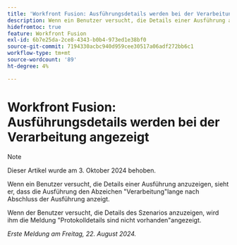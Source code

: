 ```yaml
---
title: 'Workfront Fusion: Ausführungsdetails werden bei der Verarbeitung angezeigt'
description: Wenn ein Benutzer versucht, die Details einer Ausführung anzuzeigen, sieht er, dass die Ausführung den Verarbeitungs-Badge lange nach Abschluss der Ausführung anzeigt.
hidefromtoc: true
feature: Workfront Fusion
exl-id: 6b7e25da-2ce8-4343-b0b4-973ed1e38bf0
source-git-commit: 7194330acbc940d959cee30517a06adf272bb6c1
workflow-type: tm+mt
source-wordcount: '89'
ht-degree: 4%

---
```


# Workfront Fusion: Ausführungsdetails werden bei der Verarbeitung angezeigt

>[!NOTE]
>
>Dieser Artikel wurde am 3. Oktober 2024 behoben.

Wenn ein Benutzer versucht, die Details einer Ausführung anzuzeigen, sieht er, dass die Ausführung den Abzeichen &quot;Verarbeitung&quot;lange nach Abschluss der Ausführung anzeigt.

Wenn der Benutzer versucht, die Details des Szenarios anzuzeigen, wird ihm die Meldung &quot;Protokolldetails sind nicht vorhanden&quot;angezeigt.

_Erste Meldung am Freitag, 22. August 2024._
